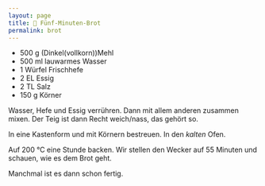```yaml
---
layout: page
title: 🍞 Fünf-Minuten-Brot
permalink: brot
---
```


* 500 g (Dinkel(vollkorn))Mehl
* 500 ml lauwarmes Wasser
* 1 Würfel Frischhefe
* 2 EL Essig
* 2 TL Salz
* 150 g Körner

Wasser, Hefe und Essig verrühren. Dann mit allem anderen zusammen mixen.
Der Teig ist dann Recht weich/nass, das gehört so.

In eine Kastenform und mit Körnern bestreuen. In den *kalten* Ofen. 

Auf 200 °C eine Stunde backen. Wir stellen den Wecker auf 55 Minuten und schauen, wie es dem Brot geht.

Manchmal ist es dann schon fertig.
